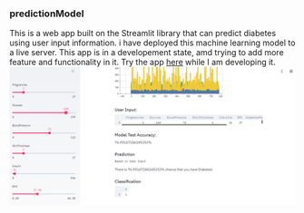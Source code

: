 ### predictionModel
This is a web app built on the Streamlit library that can predict diabetes using user input information. i have deployed this machine learning model to a live server. This app is in a developement state, amd trying to add more feature and functionality in it. Try the app [here](https://predictiveml.herokuapp.com/) while I am developing it.
![screan](https://github.com/abidshafee/predictionModel/blob/master/screan.png)
